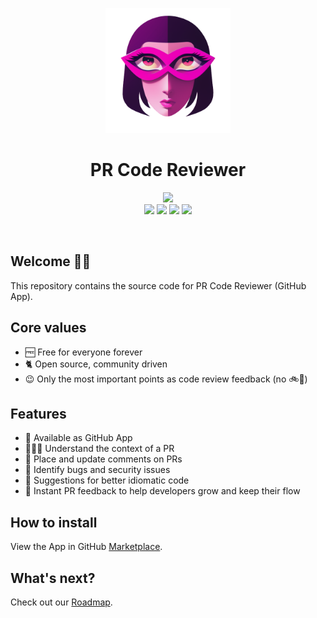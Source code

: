 <p align="center">
  <img height=200px src="media/pr-code-reviewer-logo-transparent.png">
  <h1 align="center">PR Code Reviewer</h1>
<p>

<p align="center">
  <a target="_blank" href="https://discord.gg/Txt4992tan">
    <img src="https://img.shields.io/badge/Discord-5865F2?style=for-the-badge&logo=discord&logoColor=white">
  </a><br />
  <img src="https://img.shields.io/github/license/webbertakken/reviewer.svg" />
  <img src="https://img.shields.io/codecov/c/github/webbertakken/reviewer.svg" />  
  <img src="https://img.shields.io/github/last-commit/webbertakken/reviewer.svg" />
  <img src="https://img.shields.io/github/stars/webbertakken/reviewer.svg" />
<p>

<br />

## Welcome 👋🏻

This repository contains the source code for PR Code Reviewer (GitHub App).

## Core values

- 🆓 Free for everyone forever
- 🐈 Open source, community driven
- 😉 Only the most important points as code review feedback (no 🚲🏡)

## Features

- 📱 Available as GitHub App
- 🧑🏻‍💻 Understand the context of a PR
- 💬 Place and update comments on PRs
- 🐛 Identify bugs and security issues
- 🚀 Suggestions for better idiomatic code
- 🎉 Instant PR feedback to help developers grow and keep their flow

## How to install

View the App in GitHub [Marketplace](https://github.com/marketplace/pr-code-reviewer).

## What's next?

Check out our [Roadmap](https://github.com/users/webbertakken/projects/1/views/1).
